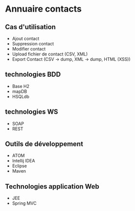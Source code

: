 # Annuaire contacts

## Cas d'utilisation
* Ajout contact
* Suppression contact
* Modifier contact
* Upload fichier de contact (CSV, XML)
* Export Contact  (CSV -> dump, XML -> dump, HTML (XSS))

## technologies BDD

* Base H2
* mapDB
* HSQLdb

## technologies WS

* SOAP
* REST

## Outils de développement

* ATOM
* Intellij IDEA
* Eclipse
* Maven

## Technologies application Web

* JEE
* Spring MVC
